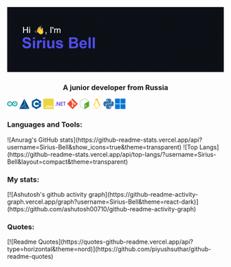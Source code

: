 <div id="header" align="center">
    <img src="header.png" alt="Header image here">
</div>
<h3 align="center">A junior developer from Russia</h3>

<div id="Skills" align="left">
    <img src="imgs/arduino.svg" alt="Skills here" height=24 width=24>
    <img src="imgs/cmake.svg" alt="Skills here" height=24 width=24>
    <img src="imgs/cplusplus.svg" alt="Skills here" height=24 width=24>
    <img src="imgs/dotenv.svg" alt="Skills here" height=24 width=24>
    <img src="imgs/dotnet.svg" alt="Skills here" height=24 width=24>
    <img src="imgs/git.svg" alt="Skills here" height=24 width=24>
    <img src="imgs/gnubash.svg" alt="Skills here" height=24 width=24>
    <img src="imgs/linux.svg" alt="Skills here" height=24 width=24>
    <img src="imgs/python.svg" alt="Skills here" height=24 width=24>
    <img src="imgs/windows11.svg" alt="Skills here" height=24 width=24>
</div>

<h3 align="left">Languages and Tools:</h3>
<div id="Languages stats">
    ![Anurag's GitHub stats](https://github-readme-stats.vercel.app/api?username=Sirius-Bell&show_icons=true&theme=transparent)
    ![Top Langs](https://github-readme-stats.vercel.app/api/top-langs/?username=Sirius-Bell&layout=compact&theme=transparent)
</div>

<h3 align="left">My stats:</h3>
<div id="Stats">
    [![Ashutosh's github activity graph](https://github-readme-activity-graph.vercel.app/graph?username=Sirius-Bell&theme=react-dark)](https://github.com/ashutosh00710/github-readme-activity-graph)
</div>
<h3 align="left">Quotes:</h3>
<div id="Quotes">
    [![Readme Quotes](https://quotes-github-readme.vercel.app/api?type=horizontal&theme=nord)](https://github.com/piyushsuthar/github-readme-quotes)
</div>